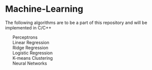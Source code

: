 # Machine-Learning
The following algorithms are to be a part of this repository and will be implemented in C/C++ 
<ul>
  Perceptrons<br>
  <list>Linear Regression</list><br>
  <list>Ridge Regression</list><br>
  <list>Logistic Regression</list><br>
  <list>K-means Clustering</list><br>
  <list>Neural Networks</list><br>
</ul>

